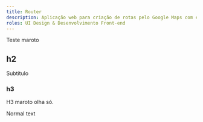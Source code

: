 ```yaml
---
title: Router
description: Aplicação web para criação de rotas pelo Google Maps com exibição de pedágios e estabelecimentos credenciados
roles: UI Design & Desenvolvimento Front-end
---
```


Teste maroto

## h2
Subtítulo

### h3
H3 maroto olha só.

Normal text